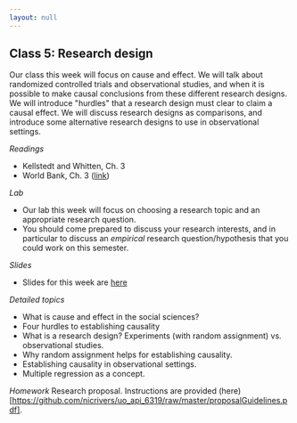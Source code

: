 ```yaml
---
layout: null
---
```

## Class 5: Research design

Our class this week will focus on cause and effect.  We will talk about randomized controlled trials and observational studies, and when it is possible to make causal conclusions from these different research designs.  We will introduce "hurdles" that a research design must clear to claim a causal effect.  We will discuss research designs as comparisons, and introduce some alternative research designs to use in observational settings.

*Readings*
- Kellstedt and Whitten, Ch. 3
- World Bank, Ch. 3 ([link](http://documents.worldbank.org/curated/en/698441474029568469/pdf/108270-PUB-Box396299B-PUBLIC-PUBDATE-9-13-16.pdf))

*Lab*
- Our lab this week will focus on choosing a research topic and an appropriate research question.
- You should come prepared to discuss your research interests, and in particular to discuss an *empirical* research question/hypothesis that you could work on this semester.

*Slides*
- Slides for this week are [here](https://github.com/nicrivers/uo_api_6319/raw/master/class5.pdf)

*Detailed topics*
- What is cause and effect in the social sciences?
- Four hurdles to establishing causality
- What is a research design? Experiments (with random assignment) vs. observational studies.
- Why random assignment helps for establishing causality.
- Establishing causality in observational settings.
- Multiple regression as a concept.

*Homework*
Research proposal.  Instructions are provided (here)[https://github.com/nicrivers/uo_api_6319/raw/master/proposalGuidelines.pdf].

